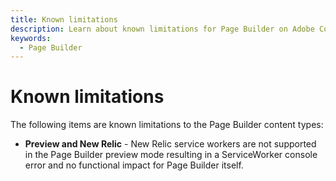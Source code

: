 ```yaml
---
title: Known limitations
description: Learn about known limitations for Page Builder on Adobe Commerce and Magento Open Source frontends.
keywords:
  - Page Builder
---
```


# Known limitations

The following items are known limitations to the Page Builder content types:

- **Preview and New Relic** - New Relic service workers are not supported in the Page Builder preview mode resulting in a ServiceWorker console error and no functional impact for Page Builder itself.
